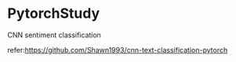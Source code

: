 # PytorchStudy
CNN sentiment classification


refer:https://github.com/Shawn1993/cnn-text-classification-pytorch
